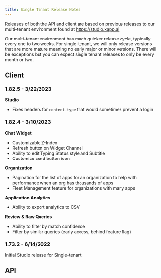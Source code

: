 ```yaml
---
title: Single Tenant Release Notes
---
```


Releases of both the API and client are based on previous releases to our multi-tenant environment found at https://studio.xapp.ai

Our multi-tenant environment has much quicker release cycle, typically every one to two weeks.  For single-tenant, we will only release versions that are more mature meaning no early major or minor versions. There will be exceptions but you can expect single tenant releases to only be every month or two.

## Client

### 1.82.5 - 3/22/2023

**Studio**

* Fixes headers for `content-type` that would sometimes prevent a login

### 1.82.4 - 3/10/2023

**Chat Widget**

* Customizable Z-Index
* Refresh button on Widget Channel
* Ability to edit Typing Status style and Subtitle
* Customize send button icon

**Organization**

* Pagination for the list of apps for an organization to help with performance when an org has thousands of apps
* Fleet Management feature for organizations with many apps

**Application Analytics**

* Ability to export analytics to CSV

**Review & Raw Queries**

* Ability to filter by match confidence
* Filter by similar queries (early access, behind feature flag)

### 1.73.2 - 6/14/2022

Initial Studio release for Single-tenant

## API






